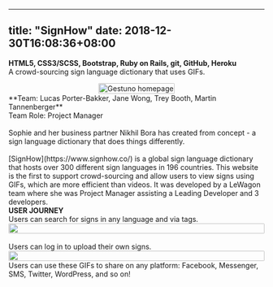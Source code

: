  ---
title: "SignHow"
date: 2018-12-30T16:08:36+08:00
---

**HTML5, CSS3/SCSS, Bootstrap, Ruby on Rails, git, GitHub, Heroku**
<br>
A crowd-sourcing sign language dictionary that uses GIFs.
<div style="display: flex; justify-content: center;">
  <a href="https://www.signhow.co/">
  <img src="/images/5.png" alt="Gestuno homepage" style="border-radius: 2px; width: 100%; height: 100%;">
  </a>
</div>
**Team: Lucas Porter-Bakker, Jane Wong, Trey Booth, Martin Tannenberger**
<br>
Team Role: Project Manager
<br>
<br>
Sophie and her business partner Nikhil Bora has created from concept - a sign language dictionary that does things differently.
<br>
<br>
[SignHow](https://www.signhow.co/) is a global sign language dictionary that hosts over 300 different sign languages in 196 countries. This website is the first to support crowd-sourcing and allow users to view signs using GIFs, which are more efficient than videos. It was developed by a LeWagon team where she was Project Manager assisting a Leading Developer and 3 developers.
<br>

<div>
  <strong>USER JOURNEY</strong>
  <br>
  Users can search for signs in any language and via tags.
  <div style="display: flex; justify-content: center;">
    <img src="/images/6.png" style="border-radius: 2px; width: 100%; height: 100%; margin-top: 0px">
  </div>
</div>
<br>
<div>
  Users can log in to upload their own signs.
  <div style="display: flex; justify-content: center;">
    <img src="/images/7.png" style="border-radius: 2px; width: 100%; height: 100%;">
  </div>
</div>
Users can use these GIFs to share on any platform: Facebook, Messenger, SMS, Twitter, WordPress, and so on!
<br>
